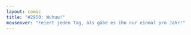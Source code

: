 ```yaml
---
layout: comic
title: "#2950: Wuhuu!"
mouseover: "Feiert jeden Tag, als gäbe es ihn nur einmal pro Jahr!"
---
```

